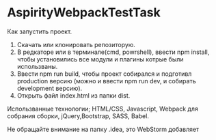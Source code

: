 # AspirityWebpackTestTask

Как запустить проект.

1. Скачать или клонировать репозиторую.
2. В редкаторе или в терминале(cmd, powrshell), ввести npm install, чтобы установились все модули и плагины котрые были использваны.
3. Ввести npm run build, чтобы проект собирался и подготивл production версию (можно и ввести npm run dev, и собирать development версию).
4. Открыть файл index.html из папки dist.

Использванные технологии;
HTML/CSS, Javascript,
Webpack для собрания сборки,
jQuery,Bootstrap, SASS, Babel.

Не обращайте внимание на папку .idea, это WebStorm добавляет
